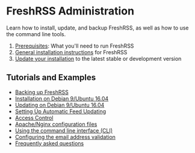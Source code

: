 # FreshRSS Administration

Learn how to install, update, and backup FreshRSS, as well as how to use the command line tools.

1. [Prerequisites](02_Prerequisites.md): What you'll need to run FreshRSS
2. [General installation instructions](03_Installation.md) for FreshRSS
3. [Update your installation](04_Updating.md) to the latest stable or development version 

## Tutorials and Examples
* [Backing up FreshRSS](05_Backup.md)
* [Installation on Debian 9/Ubuntu 16.04](06_LinuxInstall.md)
* [Updating on Debian 9/Ubuntu 16.04](07_LinuxUpdate.md)
* [Setting Up Automatic Feed Updating](08_FeedUpdates.md)
* [Access Control](09_AccessControl.md)
* [Apache/Nginx configuration files](10_ServerConfig.md)
* [Using the command line interface (CLI)](https://github.com/FreshRSS/FreshRSS/tree/master/cli) 
* [Configuring the email address validation](05_Configuring_email_validation.md)
* [Frequently asked questions](04_Frequently_Asked_Questions.md)
